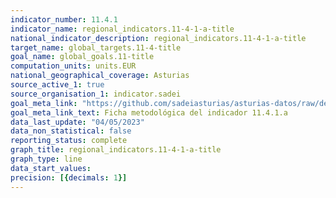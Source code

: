 ```yaml
---
indicator_number: 11.4.1
indicator_name: regional_indicators.11-4-1-a-title
national_indicator_description: regional_indicators.11-4-1-a-title
target_name: global_targets.11-4-title
goal_name: global_goals.11-title
computation_units: units.EUR
national_geographical_coverage: Asturias
source_active_1: true
source_organisation_1: indicator.sadei
goal_meta_link: "https://github.com/sadeiasturias/asturias-datos/raw/develop/descargas/metodologia/11.4.1.a.pdf"
goal_meta_link_text: Ficha metodológica del indicador 11.4.1.a
data_last_update: "04/05/2023"
data_non_statistical: false
reporting_status: complete
graph_title: regional_indicators.11-4-1-a-title
graph_type: line
data_start_values:  
precision: [{decimals: 1}]
---
```

